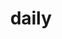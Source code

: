 ---
title: "daily"
category: daily
layout: category
permalink: /categories/daily
author_profile: true
---